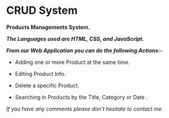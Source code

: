 # CRUD System

**Products Managements System.**

***The Languages ​​used are HTML, CSS, and JavaScript.***

***From our Web Application you can do the following Actions:-***

* Adding one or more Product at the same time.

* Editing Product Info.

* Delete a specific Product.

* Searching in Products by the Title, Category or Date .

*If you have any comments please don't hesitate to contact me.*
